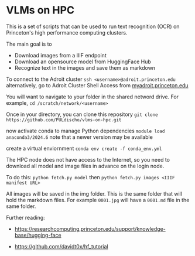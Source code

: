 # VLMs on HPC

This is a set of scripts that can be used to run text recognition (OCR) on Princeton's high performance computing clusters.  

The main goal is to
- Download images from a IIIF endpoint
- Download an opensource model from HuggingFace Hub
- Recognize text in the images and save them as markdown


To connect to the Adroit cluster 
`ssh <username>@adroit.princeton.edu`
alternatively, go to Adroit Cluster Shell Access from [myadroit.princeton.edu](https://myadroit.princeton.edu)

You will want to navigate to your folder in the shared netword drive. For example, `cd /scratch/network/<username>`

Once in your directory, you can clone this repository
`git clone https://github.com/PULdischo/vlms-on-hpc.git`

now activate conda to manage Python dependencies
`module load anaconda3/2024.6` note that a newer version may be available 

create a virtual enviornment 
`conda env create -f conda_env.yml`

The HPC node does not have access to the Internet, so you need to download all model and image files in advance on the login node. 

To do this: 
`python fetch.py model`
then 
`python fetch.py images <IIIF manifest URL>`

All images will be saved in the img folder.  This is the same folder that will hold the markdown files. For example `0001.jpg` will have a `0001.md` file in the same folder. 

Further reading: 
- https://researchcomputing.princeton.edu/support/knowledge-base/hugging-face

- https://github.com/davidt0x/hf_tutorial